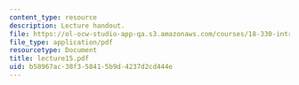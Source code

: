 ```yaml
---
content_type: resource
description: Lecture handout.
file: https://ol-ocw-studio-app-qa.s3.amazonaws.com/courses/18-330-introduction-to-numerical-analysis-spring-2004/b58967ac38f358415b9d4237d2cd444e_lecture15.pdf
file_type: application/pdf
resourcetype: Document
title: lecture15.pdf
uid: b58967ac-38f3-5841-5b9d-4237d2cd444e
---
```


